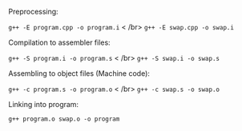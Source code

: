 Preprocessing:

```g++ -E program.cpp -o program.i``` < /br>
```g++ -E swap.cpp -o swap.i```


Compilation to assembler files:

```g++ -S program.i -o program.s``` < /br>
```g++ -S swap.i -o swap.s```

Assembling to object files (Machine code): 

```g++ -c program.s -o program.o``` < /br>
```g++ -c swap.s -o swap.o```

Linking into program: 

```g++ program.o swap.o -o program```